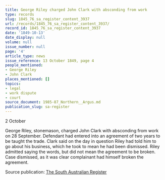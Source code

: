 ```yaml
---
title: George Riley charged John Clark with absconding from work
type: records
slug: 1845_76_sa_register_content_3937
url: /records/1845_76_sa_register_content_3937/
record_id: 1845_76_sa_register_content_3937
date: '1849-10-13'
date_display: null
volume: null
issue_number: null
page: '4'
article_type: news
issue_reference: 13 October 1849, page 4
people_mentioned:
- George Riley
- John Clark
places_mentioned: []
topics:
- legal
- work dispute
- court
source_document: 1985-87_Northern__Argus.md
publication_slug: sa-register
---
```


2 October

George Riley, stonemason, charged John Clark with absconding from work on 28 September.  Defendant had entered into an agreement of two years to be taught the trade.  Clark said on the day in question Riley had told him to go about his business, which he took to mean he had been dismissed.  Riley admitted saying the words, but did not mean the agreement to be broken.  Case dismissed, as it was clear complainant had himself broken the agreement.

Source publication: [The South Australian Register](/publications/sa-register/)
